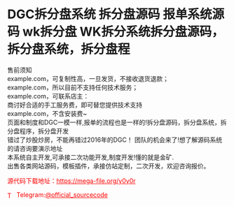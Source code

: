 # DGC拆分盘系统 拆分盘源码 报单系统源码 wk拆分盘 WK拆分系统拆分盘源码，拆分盘系统，拆分盘程

售前须知<br>example.com，可复制性高，一旦发货，不接收退货退款；<br>example.com，所以目前不支持任何技术服务；<br>example.com，可联系店主：<br>商讨好合适的手工服务费，即可替您提供技术支持<br>example.com，不含安装费~<br>页面和制度和DGC一模一样,报单的流程也是一样的!拆分盘源码，拆分盘系统，拆分盘程序，拆分盘开发<br>错过了炒股炒房，不能再错过2016年的DGC！ 团队的机会来了!想了解源码系统的请咨询要演示地址<br>本系统自主开发,可承接二次功能开发,制度开发!懂的就是金矿.<br>出售各类网站源码，模板插件，承接仿站定制，二次开发，欢迎咨询报价。<br>


<p style="color: red;">源代码下载地址：<a href="https://mega-file.org/y0y0r" style="color: red;">https://mega-file.org/y0y0r</a></p><p style="color: red;"><img src="https://cdn-icons-png.flaticon.com/512/2111/2111646.png" alt="Telegram Icon" style="width: 16px; vertical-align: middle; margin-right: 5px;">Telegram:<a href="https://t.me/official_sourcecode" style="color: red;">@official_sourcecode</a></p>